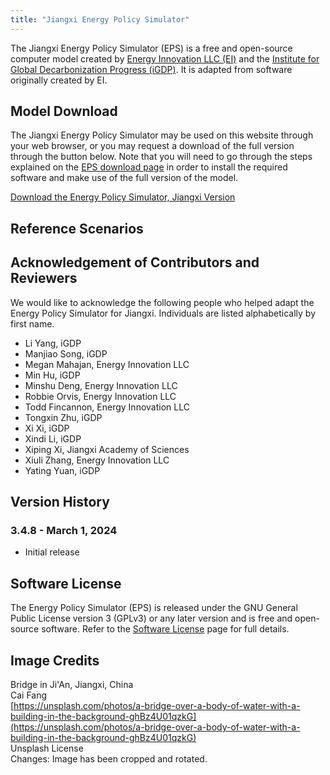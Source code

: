```yaml
---
title: "Jiangxi Energy Policy Simulator"
---
```


The Jiangxi Energy Policy Simulator (EPS) is a free and open-source computer model created by [Energy Innovation LLC (EI)](https://energyinnovation.org/) and the [Institute for Global Decarbonization Progress (iGDP)](http://www.igdp.cn/). It is adapted from software originally created by EI.

## Model Download

The Jiangxi Energy Policy Simulator may be used on this website through your web browser, or you may request a download of the full version through the button below. Note that you will need to go through the steps explained on the [EPS download page](../download) in order to install the required software and make use of the full version of the model.

<p><a href="https://forms.monday.com/forms/11b97174300753e90b22df2f3f1381fe?r=use1" class="btn">Download the Energy Policy Simulator, Jiangxi Version</a></p>

## Reference Scenarios

## Acknowledgement of Contributors and Reviewers
We would like to acknowledge the following people who helped adapt the Energy Policy Simulator for Jiangxi. Individuals are listed alphabetically by first name.

* Li Yang, iGDP
* Manjiao Song, iGDP
* Megan Mahajan, Energy Innovation LLC
* Min Hu, iGDP
* Minshu Deng, Energy Innovation LLC
* Robbie Orvis, Energy Innovation LLC
* Todd Fincannon, Energy Innovation LLC
* Tongxin Zhu, iGDP
* Xi Xi, iGDP
* Xindi Li, iGDP
* Xiping Xi, Jiangxi Academy of Sciences
* Xiuli Zhang, Energy Innovation LLC
* Yating Yuan, iGDP

## Version History

### **3.4.8 - March 1, 2024**

* Initial release

## Software License

The Energy Policy Simulator (EPS) is released under the GNU General Public License version 3 (GPLv3) or any later version and is free and open-source software. Refer to the [Software License](../software-license) page for full details.

## Image Credits
Bridge in Ji'An, Jiangxi, China<br/>
Cai Fang<br/>
[https://unsplash.com/photos/a-bridge-over-a-body-of-water-with-a-building-in-the-background-ghBz4U01qzkG](https://unsplash.com/photos/a-bridge-over-a-body-of-water-with-a-building-in-the-background-ghBz4U01qzkG)<br/>
Unsplash License<br/>
Changes: Image has been cropped and rotated.
